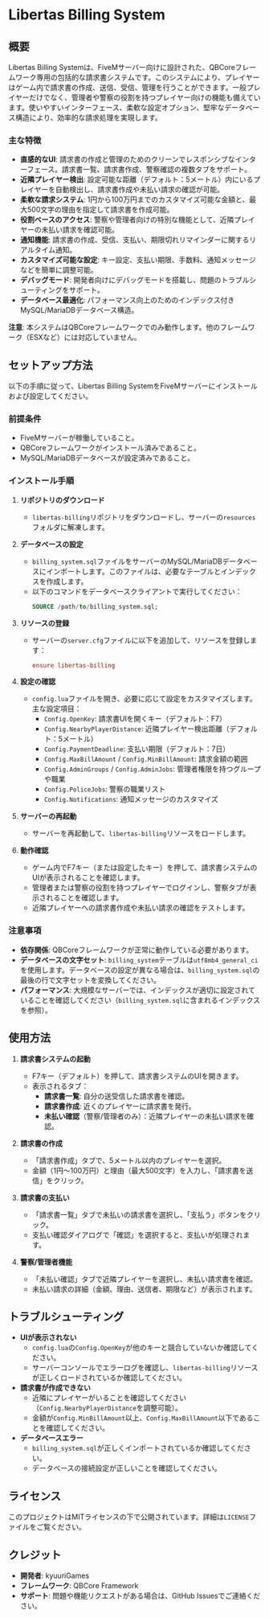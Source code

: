 # Libertas Billing System

## 概要

Libertas Billing Systemは、FiveMサーバー向けに設計された、QBCoreフレームワーク専用の包括的な請求書システムです。このシステムにより、プレイヤーはゲーム内で請求書の作成、送信、受信、管理を行うことができます。一般プレイヤーだけでなく、管理者や警察の役割を持つプレイヤー向けの機能も備えています。使いやすいインターフェース、柔軟な設定オプション、堅牢なデータベース構造により、効率的な請求処理を実現します。

### 主な特徴

- **直感的なUI**: 請求書の作成と管理のためのクリーンでレスポンシブなインターフェース。請求書一覧、請求書作成、警察確認の複数タブをサポート。
- **近隣プレイヤー検出**: 設定可能な距離（デフォルト：5メートル）内にいるプレイヤーを自動検出し、請求書作成や未払い請求の確認が可能。
- **柔軟な請求システム**: 1円から100万円までのカスタマイズ可能な金額と、最大500文字の理由を指定して請求書を作成可能。
- **役割ベースのアクセス**: 警察や管理者向けの特別な機能として、近隣プレイヤーの未払い請求を確認可能。
- **通知機能**: 請求書の作成、受信、支払い、期限切れリマインダーに関するリアルタイム通知。
- **カスタマイズ可能な設定**: キー設定、支払い期限、手数料、通知メッセージなどを簡単に調整可能。
- **デバッグモード**: 開発者向けにデバッグモードを搭載し、問題のトラブルシューティングをサポート。
- **データベース最適化**: パフォーマンス向上のためのインデックス付きMySQL/MariaDBデータベース構造。

**注意**: 本システムはQBCoreフレームワークでのみ動作します。他のフレームワーク（ESXなど）には対応していません。

## セットアップ方法

以下の手順に従って、Libertas Billing SystemをFiveMサーバーにインストールおよび設定してください。

### 前提条件
- FiveMサーバーが稼働していること。
- QBCoreフレームワークがインストール済みであること。
- MySQL/MariaDBデータベースが設定済みであること。

### インストール手順

1. **リポジトリのダウンロード**
   - `libertas-billing`リポジトリをダウンロードし、サーバーの`resources`フォルダに解凍します。

2. **データベースの設定**
   - `billing_system.sql`ファイルをサーバーのMySQL/MariaDBデータベースにインポートします。このファイルは、必要なテーブルとインデックスを作成します。
   - 以下のコマンドをデータベースクライアントで実行してください：
     ```sql
     SOURCE /path/to/billing_system.sql;
     ```

3. **リソースの登録**
   - サーバーの`server.cfg`ファイルに以下を追加して、リソースを登録します：
     ```cfg
     ensure libertas-billing
     ```

4. **設定の確認**
   - `config.lua`ファイルを開き、必要に応じて設定をカスタマイズします。主な設定項目：
     - `Config.OpenKey`: 請求書UIを開くキー（デフォルト：F7）
     - `Config.NearbyPlayerDistance`: 近隣プレイヤー検出距離（デフォルト：5メートル）
     - `Config.PaymentDeadline`: 支払い期限（デフォルト：7日）
     - `Config.MaxBillAmount` / `Config.MinBillAmount`: 請求金額の範囲
     - `Config.AdminGroups` / `Config.AdminJobs`: 管理者権限を持つグループや職業
     - `Config.PoliceJobs`: 警察の職業リスト
     - `Config.Notifications`: 通知メッセージのカスタマイズ

5. **サーバーの再起動**
   - サーバーを再起動して、`libertas-billing`リソースをロードします。

6. **動作確認**
   - ゲーム内でF7キー（または設定したキー）を押して、請求書システムのUIが表示されることを確認します。
   - 管理者または警察の役割を持つプレイヤーでログインし、警察タブが表示されることを確認します。
   - 近隣プレイヤーへの請求書作成や未払い請求の確認をテストします。

### 注意事項
- **依存関係**: QBCoreフレームワークが正常に動作している必要があります。
- **データベースの文字セット**: `billing_system`テーブルは`utf8mb4_general_ci`を使用します。データベースの設定が異なる場合は、`billing_system.sql`の最後の行で文字セットを変換してください。
- **パフォーマンス**: 大規模なサーバーでは、インデックスが適切に設定されていることを確認してください（`billing_system.sql`に含まれるインデックスを参照）。

## 使用方法

1. **請求書システムの起動**
   - F7キー（デフォルト）を押して、請求書システムのUIを開きます。
   - 表示されるタブ：
     - **請求書一覧**: 自分の送受信した請求書を確認。
     - **請求書作成**: 近くのプレイヤーに請求書を発行。
     - **未払い確認**（警察/管理者のみ）：近隣プレイヤーの未払い請求を確認。

2. **請求書の作成**
   - 「請求書作成」タブで、5メートル以内のプレイヤーを選択。
   - 金額（1円～100万円）と理由（最大500文字）を入力し、「請求書を送信」をクリック。

3. **請求書の支払い**
   - 「請求書一覧」タブで未払いの請求書を選択し、「支払う」ボタンをクリック。
   - 支払い確認ダイアログで「確認」を選択すると、支払いが処理されます。

4. **警察/管理者機能**
   - 「未払い確認」タブで近隣プレイヤーを選択し、未払い請求書を確認。
   - 未払い請求の詳細（金額、理由、送信者、期限など）が表示されます。

## トラブルシューティング

- **UIが表示されない**
  - `config.lua`の`Config.OpenKey`が他のキーと競合していないか確認してください。
  - サーバーコンソールでエラーログを確認し、`libertas-billing`リソースが正しくロードされているか確認してください。
- **請求書が作成できない**
  - 近隣にプレイヤーがいることを確認してください（`Config.NearbyPlayerDistance`を調整可能）。
  - 金額が`Config.MinBillAmount`以上、`Config.MaxBillAmount`以下であることを確認してください。
- **データベースエラー**
  - `billing_system.sql`が正しくインポートされているか確認してください。
  - データベースの接続設定が正しいことを確認してください。

## ライセンス
このプロジェクトはMITライセンスの下で公開されています。詳細は`LICENSE`ファイルをご覧ください。

## クレジット
- **開発者**: kyuuriGames
- **フレームワーク**: QBCore Framework
- **サポート**: 問題や機能リクエストがある場合は、GitHub Issuesでご連絡ください。
